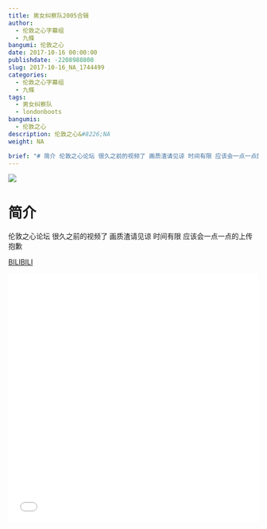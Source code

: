 ```yaml
---
title: 男女纠察队2005合辑
author: 
  - 伦敦之心字幕组
  - 九條
bangumi: 伦敦之心
date: 2017-10-16 00:00:00
publishdate: -2208988800
slug: 2017-10-16_NA_1744499
categories: 
  - 伦敦之心字幕组
  - 九條
tags: 
  - 男女纠察队
  - londonboots
bangumis: 
  - 伦敦之心
description: 伦敦之心&#8226;NA
weight: NA

brief: "# 简介 伦敦之心论坛 很久之前的视频了 画质渣请见谅 时间有限 应该会一点一点的上传 抱歉"
---
```


![](https://i.imgur.com/7Vcquoh.jpg)

# 简介  
伦敦之心论坛 很久之前的视频了 画质渣请见谅 时间有限 应该会一点一点的上传 抱歉




  [BILIBILI](https://www.bilibili.com/video/av1744499/)


<div class="vcontainer">  <iframe class='video' src="//www.bilibili.com/blackboard/player.html?aid=1744499" width="100%" height="500" frameborder="0" allowfullscreen="allowfullscreen"></iframe></div>
